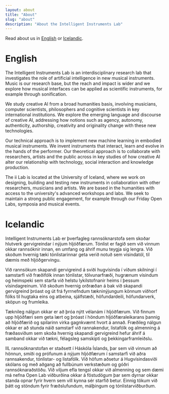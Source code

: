 ```yaml
---
layout: about
title: "About"
slug: "about"
description: "About the Intelligent Instruments Lab"
---
```


<script>
  import CaptionedImageGrid from "../components/Images/CaptionedImageGrid.svelte"

  let rows = [
    "./stock/sophie-textile-5393.jpg",
    "./stock/organolib-6366.jpg",
    "./stock/raflost.jpeg",
    "./stock/science_fair1.jpg",
    "./stock/science_fair2.jpg",
    "./stock/science_fair3.jpg",
    "./stock/sean-5724.jpg",
    "./stock/sean-5732.jpg",
    "./stock/sigga_intern.jpeg"
  ]
  let alts = [
    "Alt","Alt","Alt","Alt","Alt","Alt","Alt","Alt","Alt"
  ]
  let captions = ['','','','','','','','','']
</script>

Read about us in [English](#english) or [Icelandic](#icelandic).

# English 

The Intelligent Instruments Lab is an interdisciplinary research lab that investigates the role of artificial intelligence in new musical instruments. Music is our research base, but the reach and impact is wider and we explore how musical interfaces can be applied as scientific instruments, for example through sonification.

We study creative AI from a broad humanities basis, involving musicians, computer scientists, philosophers and cognitive scientists in key international institutions. We explore the emerging language and discourse of creative AI, addressing how notions such as agency, autonomy, authenticity, authorship, creativity and originality change with these new technologies.

Our technical approach is to implement new machine learning in embodied musical instruments. We invent instruments that interact, learn and evolve in the hands of the performer. Our theoretical approach is to collaborate with researchers, artists and the public across in key studies of how creative AI alter our relationship with technology, social interaction and knowledge production.  

The ii Lab is located at the University of Iceland, where we work on designing, building and testing new instruments in collaboration with other researchers, musicians and artists. We are based in the humanities with access to the university's advanced workshops and labs. We seek to maintain a strong public engagement, for example through our Friday Open Labs, symposia and musical events.

<!-- <CaptionedImageRow srcs={row1_srcs} alts={alts} captions={captions}/> -->
<!-- <CaptionedImageRow srcs={row2_srcs} alts={alts} captions={captions}/> -->
<!-- <CaptionedImageRow srcs={row3_srcs} alts={alts} captions={captions}/> -->

<CaptionedImageGrid srcs={rows} alts={alts} captions={captions}/>

# Icelandic

Intelligent Instruments Lab er þverfagleg rannsóknarstofa sem skoðar hlutverk gervigreindar í nýjum hljóðfærum. Tónlist er fagið sem við vinnum okkar rannsóknir innan, en umfang og áhrif munu teygja sig lengra. Við skoðum hvernig tæki tónlistarinnar geta verið notuð sem vísindatól, til dæmis með hljóðgervingu. 

Við rannsökum skapandi gervigreind á sviði hugvísinda í víðum skilningi í samstarfi við fræðifólk innan tónlistar, tölvunarfræði, hugrænum vísindum og heimspeki sem starfa við helstu lykilstofnanir heims í þessum vísindagreinum. Við skoðum hvernig orðræðan á bak við skapandi gervigreind þróast og út frá fyrrnefndum tækninýjungum könnum viðhorf fólks til hugtaka eins og atbeina, sjálfstæði, höfundardeili, höfundarverk, sköpun og frumleika. 

Tæknileg nálgun okkar er að þróa nýtt vélanám í hljóðfærum. Við finnum upp hljóðfæri sem geta lært og þróast í höndum hljóðfæraleikarans þannig að hljóðfærið og spilarinn virka gagnkvæmt hvort á annað. Fræðileg nálgun okkar er að stunda náið samstarf við rannakendur, listafólk og almenning á fræðasviðum sem skoða hvernig skapandi gervigreind hefur áhrif á samband okkar við tækni, félagsleg samskipti og þekkingarframleiðslu. 

IIL rannsóknarstofan er staðsett í Háskóla Íslands, þar sem við vinnum að hönnun, smíði og prófunum á nýjum hljóðfærum í samstarfi við aðra rannsakendur, tónlistar- og listafólk. Við höfum aðsetur á Hugvísindasviði skólans og með aðgang að fullbúnum verkstæðum og góðri rannsóknaraðstöðu. Við viljum efla tengsl okkar við almenning og sem dæmi má nefna Open Lab viðburðina okkar á föstudögum þar sem dyrnar okkar standa opnar fyrir hvern sem vill kynna sér starfið betur. Einnig tökum við þátt og stöndum fyrir fræðslufundum, málþingum og tónlistarviðburðum. 
